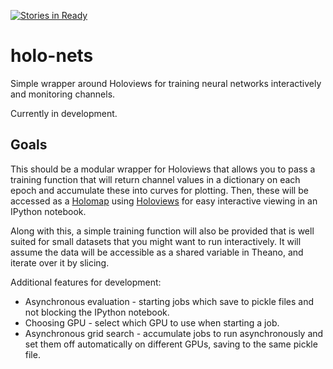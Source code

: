 [![Stories in Ready](https://badge.waffle.io/gngdb/holo-nets.png?label=ready&title=Ready)](https://waffle.io/gngdb/holo-nets)
# holo-nets

Simple wrapper around Holoviews for training neural networks interactively and monitoring channels.

Currently in development.

Goals
-----

This should be a modular wrapper for Holoviews that allows you to pass a 
training function that will return channel values in a dictionary on each epoch
and accumulate these into curves for plotting. Then, these will be accessed as 
a [Holomap][] using [Holoviews][] for easy interactive viewing in an IPython 
notebook. 

Along with this, a simple training function will also be provided that is well 
suited for small datasets that you might want to run interactively. It will 
assume the data will be accessible as a shared variable in Theano, and iterate
over it by slicing.

Additional features for development:

* Asynchronous evaluation - starting jobs which save to pickle files and not
blocking the IPython notebook.
* Choosing GPU - select which GPU to use when starting a job.
* Asynchronous grid search - accumulate jobs to run asynchronously and set them
off automatically on different GPUs, saving to the same pickle file.

[holomap]: https://ioam.github.io/holoviews/Tutorials/Exploring_Data
[holoviews]: https://ioam.github.io/holoviews/index.html
